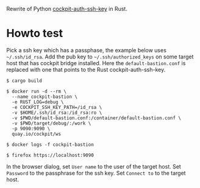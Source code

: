 Rewrite of Python [cockpit-auth-ssh-key](https://github.com/cockpit-project/cockpit/blob/main/containers/ws/cockpit-auth-ssh-key) in Rust.

# Howto test
Pick a ssh key which has a passphase, the example below uses `~/.ssh/id_rsa`.
Add the pub key to `~/.ssh/authorized_keys` on some target host that has cockpit bridge installed.
Here the `default-bastion.conf` is replaced with one that points to the Rust cockpit-auth-ssh-key.

```
$ cargo build

$ docker run -d --rm \
  --name cockpit-bastion \
  -e RUST_LOG=debug \
  -e COCKPIT_SSH_KEY_PATH=/id_rsa \
  -v $HOME/.ssh/id_rsa:/id_rsa:ro \
  -v $PWD/default-bastion.conf:/container/default-bastion.conf \
  -v $PWD/target/debug/:/work \
  -p 9090:9090 \
  quay.io/cockpit/ws

$ docker logs -f cockpit-bastion

$ firefox https://localhost:9090
```

In the browser dialog, set `User name` to the user of the target host. Set `Password` to the passphrase for the ssh key. Set `Connect to` to the target host.